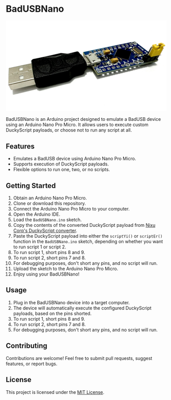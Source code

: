 # BadUSBNano

![BadUSBNano](https://github.com/Ahmeds360/BadUSBNano/blob/main/nano.jpeg?raw=true)

BadUSBNano is an Arduino project designed to emulate a BadUSB device using an Arduino Nano Pro Micro. It allows users to execute custom DuckyScript payloads, or choose not to run any script at all.

## Features

- Emulates a BadUSB device using Arduino Nano Pro Micro.
- Supports execution of DuckyScript payloads.
- Flexible options to run one, two, or no scripts.

## Getting Started

1. Obtain an Arduino Nano Pro Micro.
2. Clone or download this repository.
3. Connect the Arduino Nano Pro Micro to your computer.
4. Open the Arduino IDE.
5. Load the `BadUSBNano.ino` sketch.
6. Copy the contents of the converted DuckyScript payload from [Nixu Corp's DuckyScript converter](https://nixu-corp.github.io/).
7. Paste the DuckyScript payload into either the `scriptYi()` or `scriptEr()` function in the `BadUSBNano.ino` sketch, depending on whether you want to run script 1 or script 2.
8. To run script 1, short pins 8 and 9.
9. To run script 2, short pins 7 and 8.
10. For debugging purposes, don't short any pins, and no script will run.
11. Upload the sketch to the Arduino Nano Pro Micro.
12. Enjoy using your BadUSBNano!

## Usage

1. Plug in the BadUSBNano device into a target computer.
2. The device will automatically execute the configured DuckyScript payloads, based on the pins shorted.
3. To run script 1, short pins 8 and 9.
4. To run script 2, short pins 7 and 8.
5. For debugging purposes, don't short any pins, and no script will run.

## Contributing

Contributions are welcome! Feel free to submit pull requests, suggest features, or report bugs.

## License

This project is licensed under the [MIT License](LICENSE).
